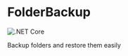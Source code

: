 # FolderBackup

![.NET Core](https://github.com/DuAell/FolderBackup/workflows/.NET%20Core/badge.svg)

Backup folders and restore them easily
